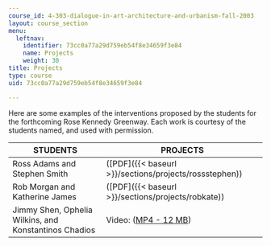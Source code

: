 ```yaml
---
course_id: 4-303-dialogue-in-art-architecture-and-urbanism-fall-2003
layout: course_section
menu:
  leftnav:
    identifier: 73cc0a77a29d759eb54f8e34659f3e84
    name: Projects
    weight: 30
title: Projects
type: course
uid: 73cc0a77a29d759eb54f8e34659f3e84

---
```


Here are some examples of the interventions proposed by the students for the forthcoming Rose Kennedy Greenway. Each work is courtesy of the students named, and used with permission.

| STUDENTS | PROJECTS |
| --- | --- |
| Ross Adams and Stephen Smith | ([PDF]({{< baseurl >}}/sections/projects/rossstephen)) |
| Rob Morgan and Katherine James | ([PDF]({{< baseurl >}}/sections/projects/robkate)) |
| Jimmy Shen, Ophelia Wilkins, and Konstantinos Chadios | Video: ([MP4 - 12 MB](https://archive.org/download/MIT4.303F03/4.303-220k.mp4))